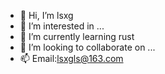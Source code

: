 - 👋 Hi, I’m lsxg
- 👀 I’m interested in ...
- 🌱 I’m currently learning rust
- 💞️ I’m looking to collaborate on ...
- 📫 Email:lsxgls@163.com

<!---
lsxg0907/lsxg0907 is a ✨ special ✨ repository because its `README.md` (this file) appears on your GitHub profile.
You can click the Preview link to take a look at your changes.
--->
